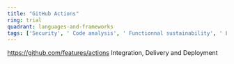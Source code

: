 ```yaml
---
title: "GitHub Actions"
ring: trial
quadrant: languages-and-frameworks
tags: ['Security', ' Code analysis', ' Functionnal sustainability', ' Long-term usability']
---
```

https://github.com/features/actions
Integration, Delivery and Deployment
